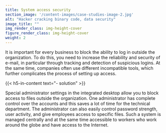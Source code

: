 ```yaml
---
title: System access security
section_image: '/content-images/case-studies-image-2.jpg'
alt: "Hacker cracking binary code, data security"
image_title: ""
img_render_class: img-height-cover
figure_render_class: img-height-cover
weight: 2
---
```


It is important for every business to block the ability to log in outside the organization. To do this, you need to
increase the reliability and security of e-mail, in particular through tracking and detection of suspicious logins.
At the same time, companies often use different incompatible tools, which further complicates the process of setting
up access.

{{< h5-in-content text="- solution" >}}

Special administrator settings in the integrated desktop allow you to block access to files outside the organization.
One administrator has complete control over the accounts and this saves a lot of time for the technical department.
The administrator can also easily control password strength, user activity, and give employees access to specific files.
Such a system is managed centrally and at the same time accessible to workers who work around the globe and have access
to the Internet.
